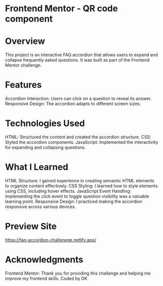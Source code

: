 # Frontend Mentor - QR code component

# Overview
This project is an interactive FAQ accordion that allows users to expand and collapse frequently asked questions. It was built as part of the Frontend Mentor challenge.

# Features
Accordion Interaction: Users can click on a question to reveal its answer.
Responsive Design: The accordion adapts to different screen sizes.

# Technologies Used
HTML: Structured the content and created the accordion structure.
CSS: Styled the accordion components.
JavaScript: Implemented the interactivity for expanding and collapsing questions.

# What I Learned
HTML Structure: I gained experience in creating semantic HTML elements to organize content effectively.
CSS Styling: I learned how to style elements using CSS, including hover effects.
JavaScript Event Handling: Implementing the click event to toggle question visibility was a valuable learning point.
Responsive Design: I practiced making the accordion responsive across various devices.

# Preview Site
https://faq-accordion-challenege.netlify.app/

# Acknowledgments
Frontend Mentor: Thank you for providing this challenge and helping me improve my frontend skills.
Coded by DK
